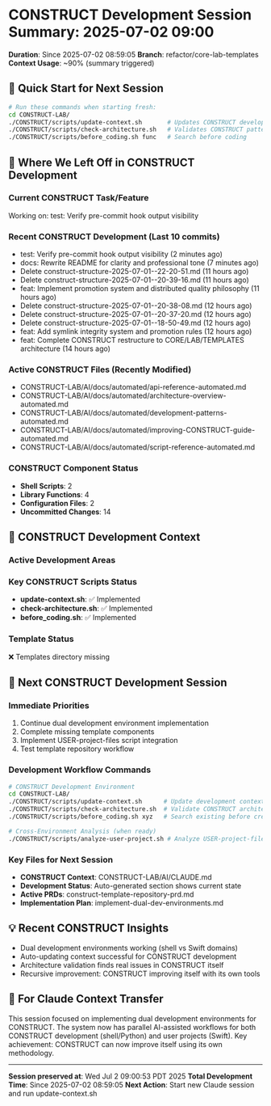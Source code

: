 # CONSTRUCT Development Session Summary: 2025-07-02 09:00
**Duration**: Since 2025-07-02 08:59:05
**Branch**: refactor/core-lab-templates
**Context Usage**: ~90% (summary triggered)

## 🎯 Quick Start for Next Session
```bash
# Run these commands when starting fresh:
cd CONSTRUCT-LAB/
./CONSTRUCT/scripts/update-context.sh       # Updates CONSTRUCT development context
./CONSTRUCT/scripts/check-architecture.sh   # Validates CONSTRUCT patterns
./CONSTRUCT/scripts/before_coding.sh func   # Search before coding
```

## 📍 Where We Left Off in CONSTRUCT Development

### Current CONSTRUCT Task/Feature
Working on: test: Verify pre-commit hook output visibility

### Recent CONSTRUCT Development (Last 10 commits)
- test: Verify pre-commit hook output visibility (2 minutes ago)
- docs: Rewrite README for clarity and professional tone (7 minutes ago)
- Delete construct-structure-2025-07-01--22-20-51.md (11 hours ago)
- Delete construct-structure-2025-07-01--20-39-16.md (11 hours ago)
- feat: Implement promotion system and distributed quality philosophy (11 hours ago)
- Delete construct-structure-2025-07-01--20-38-08.md (12 hours ago)
- Delete construct-structure-2025-07-01--20-37-20.md (12 hours ago)
- Delete construct-structure-2025-07-01--18-50-49.md (12 hours ago)
- feat: Add symlink integrity system and promotion rules (12 hours ago)
- feat: Complete CONSTRUCT restructure to CORE/LAB/TEMPLATES architecture (14 hours ago)

### Active CONSTRUCT Files (Recently Modified)
- CONSTRUCT-LAB/AI/docs/automated/api-reference-automated.md
- CONSTRUCT-LAB/AI/docs/automated/architecture-overview-automated.md
- CONSTRUCT-LAB/AI/docs/automated/development-patterns-automated.md
- CONSTRUCT-LAB/AI/docs/automated/improving-CONSTRUCT-guide-automated.md
- CONSTRUCT-LAB/AI/docs/automated/script-reference-automated.md

### CONSTRUCT Component Status
- **Shell Scripts**:        2
- **Library Functions**:        4
- **Configuration Files**:        2
- **Uncommitted Changes**:       14

## 🔧 CONSTRUCT Development Context

### Active Development Areas


### Key CONSTRUCT Scripts Status
- **update-context.sh**: ✅ Implemented
- **check-architecture.sh**: ✅ Implemented
- **before_coding.sh**: ✅ Implemented

### Template Status
❌ Templates directory missing

## 🚀 Next CONSTRUCT Development Session

### Immediate Priorities
1. Continue dual development environment implementation
2. Complete missing template components
3. Implement USER-project-files script integration
4. Test template repository workflow

### Development Workflow Commands
```bash
# CONSTRUCT Development Environment
cd CONSTRUCT-LAB/
./CONSTRUCT/scripts/update-context.sh      # Update development context
./CONSTRUCT/scripts/check-architecture.sh  # Validate CONSTRUCT architecture
./CONSTRUCT/scripts/before_coding.sh xyz   # Search existing before creating

# Cross-Environment Analysis (when ready)
./CONSTRUCT/scripts/analyze-user-project.sh # Analyze USER-project-files patterns
```

### Key Files for Next Session
- **CONSTRUCT Context**: CONSTRUCT-LAB/AI/CLAUDE.md
- **Development Status**: Auto-generated section shows current state
- **Active PRDs**: construct-template-repository-prd.md
- **Implementation Plan**: implement-dual-dev-environments.md

## 💡 Recent CONSTRUCT Insights
- Dual development environments working (shell vs Swift domains)
- Auto-updating context successful for CONSTRUCT development
- Architecture validation finds real issues in CONSTRUCT itself
- Recursive improvement: CONSTRUCT improving itself with its own tools

## 🤖 For Claude Context Transfer
This session focused on implementing dual development environments for CONSTRUCT. The system now has parallel AI-assisted workflows for both CONSTRUCT development (shell/Python) and user projects (Swift). Key achievement: CONSTRUCT can now improve itself using its own methodology.

---
**Session preserved at**: Wed Jul  2 09:00:53 PDT 2025
**Total Development Time**: Since 2025-07-02 08:59:05
**Next Action**: Start new Claude session and run update-context.sh
